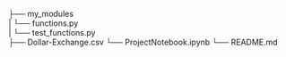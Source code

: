   ├── my_modules                                                 
  |    └── functions.py   
  |    └── test_functions.py   
  ├── Dollar-Exchange.csv 
  └── ProjectNotebook.ipynb
  └── README.md